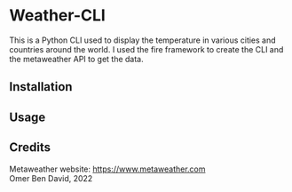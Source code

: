 # Weather-CLI
This is a Python CLI used to display the temperature in various cities and countries around the world.
I used the fire framework to create the CLI and the metaweather API to get the data.
## Installation
## Usage
## Credits
Metaweather website: https://www.metaweather.com  
Omer Ben David, 2022